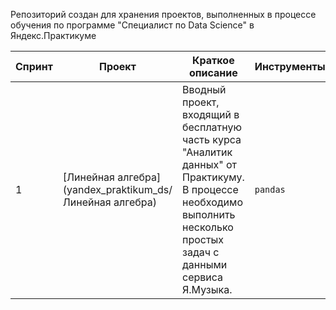 Репозиторий создан для хранения проектов, выполненных в процессе обучения по программе "Специалист по Data Science" в Яндекс.Практикуме

| Спринт | Проект | Краткое описание | Инструменты |
| --- | --- | --- | --- |
| 1 | [Линейная алгебра](yandex_praktikum_ds/Линейная алгебра) | Вводный проект, входящий в бесплатную часть курса "Аналитик данных" от Практикуму. В процессе необходимо выполнить несколько простых задач с данными сервиса Я.Музыка. | `pandas`|